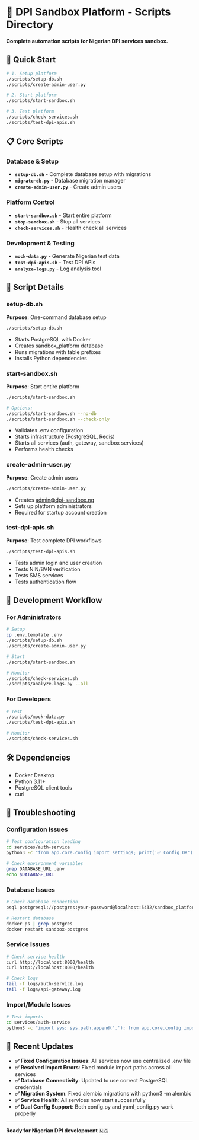 # 📜 DPI Sandbox Platform - Scripts Directory

**Complete automation scripts for Nigerian DPI services sandbox.**

## 🚀 Quick Start

```bash
# 1. Setup platform
./scripts/setup-db.sh
./scripts/create-admin-user.py

# 2. Start platform
./scripts/start-sandbox.sh

# 3. Test platform
./scripts/check-services.sh
./scripts/test-dpi-apis.sh
```

## 📋 Core Scripts

### **Database & Setup**

- **`setup-db.sh`** - Complete database setup with migrations
- **`migrate-db.py`** - Database migration manager
- **`create-admin-user.py`** - Create admin users

### **Platform Control**

- **`start-sandbox.sh`** - Start entire platform
- **`stop-sandbox.sh`** - Stop all services
- **`check-services.sh`** - Health check all services

### **Development & Testing**

- **`mock-data.py`** - Generate Nigerian test data
- **`test-dpi-apis.sh`** - Test DPI APIs
- **`analyze-logs.py`** - Log analysis tool

## 🔧 Script Details

### setup-db.sh

**Purpose**: One-command database setup

```bash
./scripts/setup-db.sh
```

- Starts PostgreSQL with Docker
- Creates sandbox_platform database
- Runs migrations with table prefixes
- Installs Python dependencies

### start-sandbox.sh

**Purpose**: Start entire platform

```bash
./scripts/start-sandbox.sh

# Options:
./scripts/start-sandbox.sh --no-db
./scripts/start-sandbox.sh --check-only
```

- Validates .env configuration
- Starts infrastructure (PostgreSQL, Redis)
- Starts all services (auth, gateway, sandbox services)
- Performs health checks

### create-admin-user.py

**Purpose**: Create admin users

```bash
./scripts/create-admin-user.py
```

- Creates [admin@dpi-sandbox.ng](email-to:admin@dpi-sandbox.ng)
- Sets up platform administrators
- Required for startup account creation

### test-dpi-apis.sh

**Purpose**: Test complete DPI workflows

```bash
./scripts/test-dpi-apis.sh
```

- Tests admin login and user creation
- Tests NIN/BVN verification
- Tests SMS services
- Tests authentication flow

## 🔄 Development Workflow

### For Administrators

```bash
# Setup
cp .env.template .env
./scripts/setup-db.sh
./scripts/create-admin-user.py

# Start
./scripts/start-sandbox.sh

# Monitor
./scripts/check-services.sh
./scripts/analyze-logs.py --all
```

### For Developers

```bash
# Test
./scripts/mock-data.py
./scripts/test-dpi-apis.sh

# Monitor
./scripts/check-services.sh
```

## 🛠️ Dependencies

- Docker Desktop
- Python 3.11+
- PostgreSQL client tools
- curl

## 🚨 Troubleshooting

### Configuration Issues

```bash
# Test configuration loading
cd services/auth-service
python3 -c "from app.core.config import settings; print('✅ Config OK')"

# Check environment variables
grep DATABASE_URL .env
echo $DATABASE_URL
```

### Database Issues

```bash
# Check database connection
psql postgresql://postgres:your-password@localhost:5432/sandbox_platform -c "SELECT 1;"

# Restart database
docker ps | grep postgres
docker restart sandbox-postgres
```

### Service Issues

```bash
# Check service health
curl http://localhost:8000/health
curl http://localhost:8080/health

# Check logs
tail -f logs/auth-service.log
tail -f logs/api-gateway.log
```

### Import/Module Issues

```bash
# Test imports
cd services/auth-service
python3 -c "import sys; sys.path.append('.'); from app.core.config import settings; print('✅ Imports OK')"
```

## 🚀 Recent Updates

- **✅ Fixed Configuration Issues**: All services now use centralized .env file
- **✅ Resolved Import Errors**: Fixed module import paths across all services  
- **✅ Database Connectivity**: Updated to use correct PostgreSQL credentials
- **✅ Migration System**: Fixed alembic migrations with python3 -m alembic
- **✅ Service Health**: All services now start successfully
- **✅ Dual Config Support**: Both config.py and yaml_config.py work properly

---

**Ready for Nigerian DPI development** 🇳🇬
